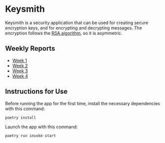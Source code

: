 # Keysmith

Keysmith is a security application that can be used for creating secure encryption keys, and for encrypting and decrypting messages.
The encryption follows the [RSA algorithm](https://en.wikipedia.org/wiki/RSA_(cryptosystem)), so it is asymmetric.

## Weekly Reports

* [Week 1](https://github.com/SiniCode/keysmith/blob/main/documentation/weekly_report_1.md)
* [Week 2](https://github.com/SiniCode/keysmith/blob/main/documentation/weekly_report_2.md)
* [Week 3](https://github.com/SiniCode/keysmith/blob/main/documentation/weekly_report_3.md)
* [Week 4](https://github.com/SiniCode/keysmith/blob/main/documentation/weekly_report_4.md)

## Instructions for Use

Before running the app for the first time, install the necessary dependencies with this command:

```bash
poetry install
```

Launch the app with this command:

```bash
poetry run invoke start
```
